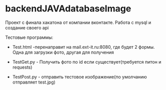 # backendJAVAdatabaseImage
Проект с финала хакатона от компании вконтакте. Работа с mysql и создание своего api

Тестовые программы:
  * Test.html -перенаправит на mail.ext-it.ru:8080, где будет 2 формы. Одна для загрузки фото, другая для получения
  
  * TestGet.py - Получить фото по id если существует(требуется питон и requests)
  
  * TestPost.py  - отправить тестовое изображение(по умолчанию отправляет test.jpg)
